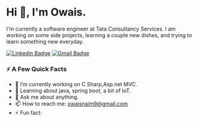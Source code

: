 # Hi 👋, I'm Owais.

I'm currently a software engineer at Tata Consultancy Services. I am working on some side projects, learning a couple new dishes, and trying to learn something new everyday.

[![Linkedin Badge](https://img.shields.io/badge/-owaisnaim-blue?style=flat&logo=Linkedin&logoColor=white&link=https://www.linkedin.com/in/owaisnaim/)](https://www.linkedin.com/in/owaisnaim/)
[![Gmail Badge](https://img.shields.io/badge/-owaisnaim9-c14438?style=flat&logo=Gmail&logoColor=white&link=mailto:owaisnaim9@gmail.com)](mailto:owaisnaim9@gmail.com)

### ⚡️ A Few Quick Facts

- 🔭 I’m currently working on C Sharp,Asp.net MVC.
- 🌱 Learning about java, spring boot, a bit of IoT.
- 💬 Ask me about anything.
- 📫 How to reach me: owaisnaim9@gmail.com
- ⚡ Fun fact: 
